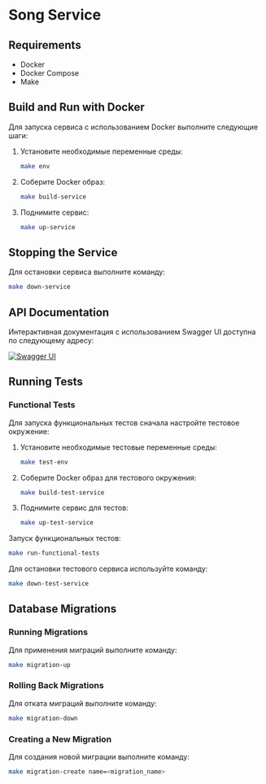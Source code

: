 # Song Service

## Requirements

- Docker
- Docker Compose
- Make

## Build and Run with Docker

Для запуска сервиса с использованием Docker выполните следующие шаги:

1. Установите необходимые переменные среды:
    ```bash
    make env
    ```
2. Соберите Docker образ:
    ```bash
    make build-service
    ```
3. Поднимите сервис:
    ```bash
    make up-service
    ```

## Stopping the Service

Для остановки сервиса выполните команду:
```bash
make down-service
```

## API Documentation

Интерактивная документация с использованием Swagger UI доступна по следующему адресу:

[![Swagger UI](https://img.shields.io/badge/-API%20Documentation-blue)](http://localhost:8080/swagger/index.html)

## Running Tests

### Functional Tests

Для запуска функциональных тестов сначала настройте тестовое окружение:

1. Установите необходимые тестовые переменные среды:
    ```bash
    make test-env
    ```
2. Соберите Docker образ для тестового окружения:
    ```bash
    make build-test-service
    ```
3. Поднимите сервис для тестов:
    ```bash
    make up-test-service
    ```

Запуск функциональных тестов:

```bash
make run-functional-tests
```

Для остановки тестового сервиса используйте команду:

```bash
make down-test-service
```

## Database Migrations

### Running Migrations

Для применения миграций выполните команду:

```bash
make migration-up
```

### Rolling Back Migrations

Для отката миграций выполните команду:

```bash
make migration-down
```

### Creating a New Migration

Для создания новой миграции выполните команду:

```bash
make migration-create name=<migration_name>
```